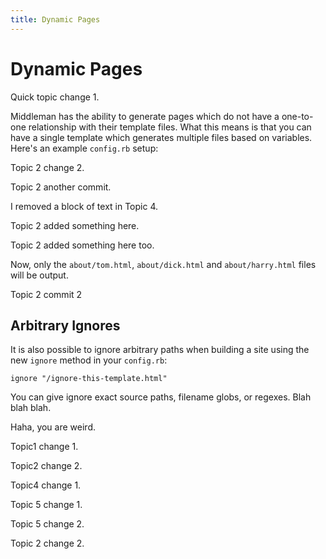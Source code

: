 ```yaml
---
title: Dynamic Pages
---
```


# Dynamic Pages

Quick topic change 1.

Middleman has the ability to generate pages which do not have a one-to-one relationship with their template files. What this means is that you can have a single template which generates multiple files based on variables. Here's an example `config.rb` setup:


Topic 2 change 2.

Topic 2 another commit.

I removed a block of text in Topic 4.

Topic 2 added something here.

Topic 2 added something here too.

Now, only the `about/tom.html`, `about/dick.html` and `about/harry.html` files will be output.

Topic 2 commit 2

## Arbitrary Ignores

It is also possible to ignore arbitrary paths when building a site using the new `ignore` method in your `config.rb`:

    ignore "/ignore-this-template.html"

You can give ignore exact source paths, filename globs, or regexes. Blah blah blah.

Haha, you are weird.

Topic1 change 1.

Topic2 change 2.

Topic4 change 1.

Topic 5 change 1.

Topic 5 change 2.

Topic 2 change 2.
